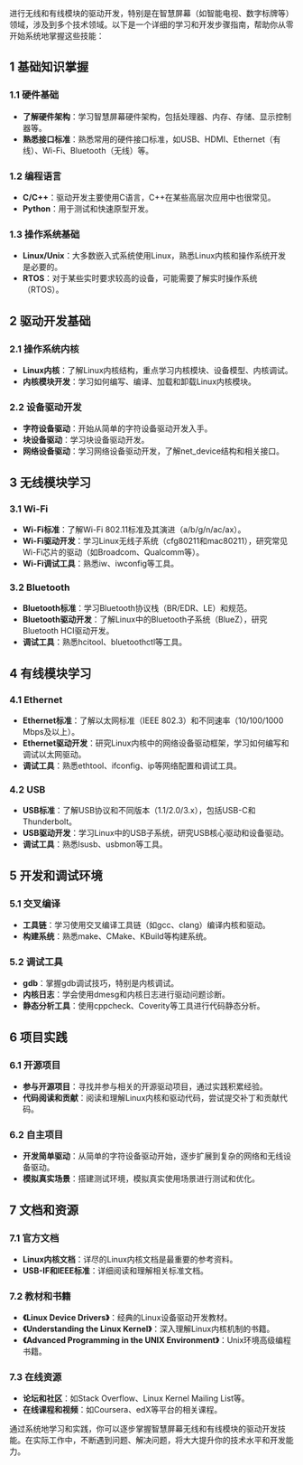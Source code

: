 进行无线和有线模块的驱动开发，特别是在智慧屏幕（如智能电视、数字标牌等）领域，涉及到多个技术领域。以下是一个详细的学习和开发步骤指南，帮助你从零开始系统地掌握这些技能：

## 1 基础知识掌握

### 1.1 硬件基础
- **了解硬件架构**：学习智慧屏幕硬件架构，包括处理器、内存、存储、显示控制器等。
- **熟悉接口标准**：熟悉常用的硬件接口标准，如USB、HDMI、Ethernet（有线）、Wi-Fi、Bluetooth（无线）等。

### 1.2 编程语言
- **C/C++**：驱动开发主要使用C语言，C++在某些高层次应用中也很常见。
- **Python**：用于测试和快速原型开发。

### 1.3 操作系统基础
- **Linux/Unix**：大多数嵌入式系统使用Linux，熟悉Linux内核和操作系统开发是必要的。
- **RTOS**：对于某些实时要求较高的设备，可能需要了解实时操作系统（RTOS）。

## 2 驱动开发基础

### 2.1 操作系统内核
- **Linux内核**：了解Linux内核结构，重点学习内核模块、设备模型、内核调试。
- **内核模块开发**：学习如何编写、编译、加载和卸载Linux内核模块。

### 2.2 设备驱动开发
- **字符设备驱动**：开始从简单的字符设备驱动开发入手。
- **块设备驱动**：学习块设备驱动开发。
- **网络设备驱动**：学习网络设备驱动开发，了解net_device结构和相关接口。

## 3 无线模块学习

### 3.1 Wi-Fi
- **Wi-Fi标准**：了解Wi-Fi 802.11标准及其演进（a/b/g/n/ac/ax）。
- **Wi-Fi驱动开发**：学习Linux无线子系统（cfg80211和mac80211），研究常见Wi-Fi芯片的驱动（如Broadcom、Qualcomm等）。
- **Wi-Fi调试工具**：熟悉iw、iwconfig等工具。

### 3.2 Bluetooth
- **Bluetooth标准**：学习Bluetooth协议栈（BR/EDR、LE）和规范。
- **Bluetooth驱动开发**：了解Linux中的Bluetooth子系统（BlueZ），研究Bluetooth HCI驱动开发。
- **调试工具**：熟悉hcitool、bluetoothctl等工具。

## 4 有线模块学习

### 4.1 Ethernet
- **Ethernet标准**：了解以太网标准（IEEE 802.3）和不同速率（10/100/1000 Mbps及以上）。
- **Ethernet驱动开发**：研究Linux内核中的网络设备驱动框架，学习如何编写和调试以太网驱动。
- **调试工具**：熟悉ethtool、ifconfig、ip等网络配置和调试工具。

### 4.2 USB
- **USB标准**：了解USB协议和不同版本（1.1/2.0/3.x），包括USB-C和Thunderbolt。
- **USB驱动开发**：学习Linux中的USB子系统，研究USB核心驱动和设备驱动。
- **调试工具**：熟悉lsusb、usbmon等工具。

## 5 开发和调试环境

### 5.1 交叉编译
- **工具链**：学习使用交叉编译工具链（如gcc、clang）编译内核和驱动。
- **构建系统**：熟悉make、CMake、KBuild等构建系统。

### 5.2 调试工具
- **gdb**：掌握gdb调试技巧，特别是内核调试。
- **内核日志**：学会使用dmesg和内核日志进行驱动问题诊断。
- **静态分析工具**：使用cppcheck、Coverity等工具进行代码静态分析。

## 6 项目实践

### 6.1 开源项目
- **参与开源项目**：寻找并参与相关的开源驱动项目，通过实践积累经验。
- **代码阅读和贡献**：阅读和理解Linux内核和驱动代码，尝试提交补丁和贡献代码。

### 6.2 自主项目
- **开发简单驱动**：从简单的字符设备驱动开始，逐步扩展到复杂的网络和无线设备驱动。
- **模拟真实场景**：搭建测试环境，模拟真实使用场景进行测试和优化。

## 7 文档和资源

### 7.1 官方文档
- **Linux内核文档**：详尽的Linux内核文档是最重要的参考资料。
- **USB-IF和IEEE标准**：详细阅读和理解相关标准文档。

### 7.2 教材和书籍
- **《Linux Device Drivers》**：经典的Linux设备驱动开发教材。
- **《Understanding the Linux Kernel》**：深入理解Linux内核机制的书籍。
- **《Advanced Programming in the UNIX Environment》**：Unix环境高级编程书籍。

### 7.3 在线资源
- **论坛和社区**：如Stack Overflow、Linux Kernel Mailing List等。
- **在线课程和视频**：如Coursera、edX等平台的相关课程。

通过系统地学习和实践，你可以逐步掌握智慧屏幕无线和有线模块的驱动开发技能。在实际工作中，不断遇到问题、解决问题，将大大提升你的技术水平和开发能力。